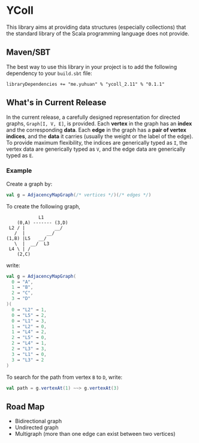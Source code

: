 # YColl

This library aims at providing data structures (especially collections) that the standard library of the Scala programming language does not provide. 

## Maven/SBT
The best way to use this library in your project is to add the following dependency to your `build.sbt` file:

    libraryDependencies += "me.yuhuan" % "ycoll_2.11" % "0.1.1"


## What's in Current Release

In the current release, a carefully designed representation for directed graphs, `Graph[I, V, E]`, is provided. Each **vertex** in the graph has an **index** and the corresponding **data**. Each **edge** in the graph has a **pair of vertex indices**, and the **data** it carries (usually the weight or the label of the edge). To provide maximum flexibility, the indices are generically typed as `I`, the vertex data are generically typed as `V`, and the edge data are generically typed as `E`.

### Example
Create a graph by:

```scala
val g = AdjacencyMapGraph(/* vertices */)(/* edges */)
```

To create the following graph, 

                L1
        (0,A) ------- (3,D)
     L2 / |           __/
       /  |        __/
    (1,B) |L5   __/
       \  |  __/  L3
     L4 \ | /
        (2,C)

write:

```scala
val g = AdjacencyMapGraph(
  0 → "A",
  1 → "B",
  2 → "C",
  3 → "D"
)(
  0 → "L2" → 1,
  0 → "L5" → 2,
  0 → "L1" → 3,
  1 → "L2" → 0,
  1 → "L4" → 2,
  2 → "L5" → 0,
  2 → "L4" → 1,
  2 → "L3" → 3,
  3 → "L1" → 0,
  3 → "L3" → 2
)
```

To search for the path from vertex `B` to `D`, write:

```scala
val path = g.vertexAt(1) ~~> g.vertexAt(3)
```


## Road Map
* Bidirectional graph
* Undirected graph
* Multigraph (more than one edge can exist between two vertices)